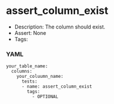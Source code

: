 # assert_column_exist

- Description: The column should exist.
- Assert: None
- Tags:

### YAML
```
your_table_name:
  columns:
    your_coluumn_name:
      tests:
      - name: assert_column_exist
        tags:
          - OPTIONAL
```
